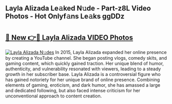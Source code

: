 ## Layla Alizada Le𝚊ked N𝚞de - Part-z8L Video Photos - Hot Onlyf𝚊ns Le𝚊ks ggDDz

# <h2><a href="http://ac32864.deff.icu/?id=Layla+Alizada">🔗 New 👉🔴 Layla Alizada VIDEO Photos</a></h2>

[![Layla Alizada N𝚞des](https://i.imgur.com/rIISA9y.gif)](http://ac32864.deff.icu/?id=Layla+Alizada)
In 2015, Layla Alizada expanded her online presence by creating a YouTube channel. She began posting vlogs, comedy skits, and gaming content, which quickly gained traction. Her unique blend of humor, authenticity, and vulnerability resonated with viewers, leading to a steady growth in her subscriber base. Layla Alizada is a controversial figure who has gained notoriety for her unique brand of online presence. Combining elements of gaming, eroticism, and dark humor, she has amassed a large and dedicated following, but also faced intense criticism for her unconventional approach to content creation.
